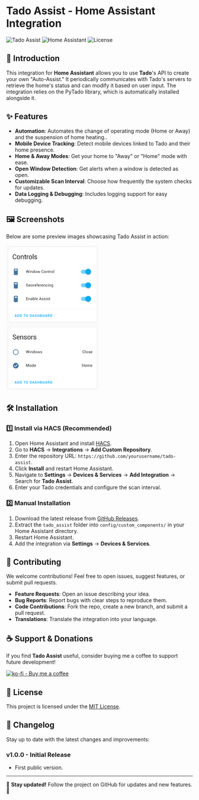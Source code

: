 # Tado Assist - Home Assistant Integration

![Tado Assist](https://img.shields.io/badge/Tado-Integration-blue.svg)
![Home Assistant](https://img.shields.io/badge/Home%20Assistant-Compatible-green.svg)
![License](https://img.shields.io/github/license/array81/tado-assist)

## 🚀 Introduction
This integration for **Home Assistant** allows you to use **Tado**'s API to create your own "Auto-Assist." It periodically communicates with Tado's servers to retrieve the home's status and can modify it based on user input.
The integration relies on the PyTado library, which is automatically installed alongside it.

## ✨ Features
- **Automation**: Automates the change of operating mode (Home or Away) and the suspension of home heating..
- **Mobile Device Tracking**: Detect mobile devices linked to Tado and their home presence.
- **Home & Away Modes**: Get your home to "Away" or "Home" mode with ease.
- **Open Window Detection**: Get alerts when a window is detected as open.
- **Customizable Scan Interval**: Choose how frequently the system checks for updates.
- **Data Logging & Debugging**: Includes logging support for easy debugging.

## 🖼 Screenshots
Below are some preview images showcasing Tado Assist in action:

<img src="/assets/images/preview_service.png" width="250">

## 🛠 Installation
### 1️⃣ Install via HACS (Recommended)
1. Open Home Assistant and install [HACS](https://hacs.xyz/).
2. Go to **HACS** → **Integrations** → **Add Custom Repository**.
3. Enter the repository URL: `https://github.com/yourusername/tado-assist`.
4. Click **Install** and restart Home Assistant.
5. Navigate to **Settings** → **Devices & Services** → **Add Integration** → Search for **Tado Assist**.
6. Enter your Tado credentials and configure the scan interval.

### 2️⃣ Manual Installation
1. Download the latest release from [GitHub Releases](https://github.com/array81/tado-assist/releases).
2. Extract the `tado_assist` folder into `config/custom_components/` in your Home Assistant directory.
3. Restart Home Assistant.
4. Add the integration via **Settings** → **Devices & Services**.

## 🤝 Contributing
We welcome contributions! Feel free to open issues, suggest features, or submit pull requests.
- **Feature Requests**: Open an issue describing your idea.
- **Bug Reports**: Report bugs with clear steps to reproduce them.
- **Code Contributions**: Fork the repo, create a new branch, and submit a pull request.
- **Translations**: Translate the integration into your language.

## ☕ Support & Donations
If you find **Tado Assist** useful, consider buying me a coffee to support future development! 

[![ko-fi - Buy me a coffee](https://img.shields.io/badge/ko--fi-Buy_me_a_coffee-FF5A16?logo=ko-fi)](https://ko-fi.com/array81)

## 📜 License
This project is licensed under the [MIT License](LICENSE).

## 📌 Changelog
Stay up to date with the latest changes and improvements:

### v1.0.0 - Initial Release
- First public version.

---
📢 **Stay updated!** Follow the project on GitHub for updates and new features. 🚀

